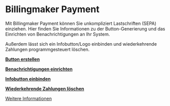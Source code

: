 Billingmaker Payment
====================

Mit Billingmaker Payment können Sie unkompliziert Lastschriften (SEPA) einziehen.
Hier finden Sie Informationen zu der Button-Generierung und das Einrichten von Benachrichtigungen an Ihr System.

Außerdem lässt sich ein Infobutton/Logo einbinden und wiederkehrende Zahlungen programmgesteuert löschen.

**[Button erstellen](Button.md)**

**[Benachrichtigungen einrichten](Benachrichtigungen.md)**

**[Infobutton einbinden](Infobutton.html)**

**[Wiederkehrende Zahlungen löschen](Wiederkehrend.php)**

[Weitere Informationen](https://payment.billingmaker.com)

